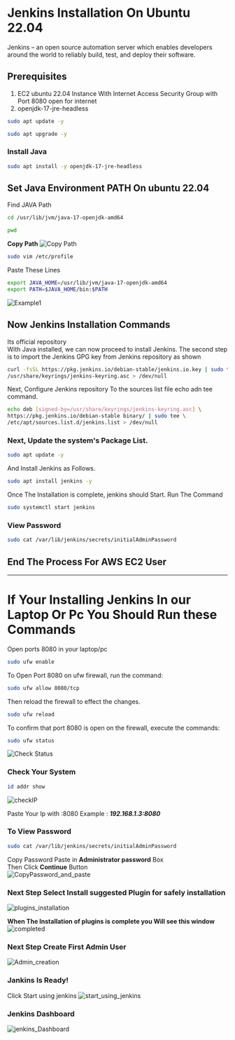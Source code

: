 # Jenkins Installation On Ubuntu 22.04
Jenkins – an open source automation server which enables developers around the world to reliably build, test, and deploy their software.
## Prerequisites
1. EC2 ubuntu 22.04 Instance
   With Internet Access
   Security Group with Port 8080 open for internet
2. openjdk-17-jre-headless 
```bash
sudo apt update -y
```
```bash
sudo apt upgrade -y
```
### Install Java
```bash
sudo apt install -y openjdk-17-jre-headless
```
## Set Java Environment PATH On ubuntu 22.04
Find JAVA Path
```bash
cd /usr/lib/jvm/java-17-openjdk-amd64
```
```bash
pwd
```
**Copy Path**
![Copy Path](https://github.com/ritikvirus/Jenkins/blob/main/images/path_copy.PNG)
```bash
sudo vim /etc/profile
```
Paste These Lines

```bash
export JAVA_HOME=/usr/lib/jvm/java-17-openjdk-amd64
export PATH=$JAVA_HOME/bin:$PATH
```
![Example1](https://github.com/ritikvirus/Jenkins/blob/main/images/JAVA17SS.PNG)

## Now Jenkins Installation Commands
Its official repository  
With Java installed, we can now proceed to install Jenkins. The second step is to import the Jenkins GPG key from Jenkins repository as shown
```bash
curl -fsSL https://pkg.jenkins.io/debian-stable/jenkins.io.key | sudo tee \
/usr/share/keyrings/jenkins-keyring.asc > /dev/null
```
Next, Configure Jenkins repository To the sources list file echo adn tee command.

```bash
echo deb [signed-by=/usr/share/keyrings/jenkins-keyring.asc] \
https://pkg.jenkins.io/debian-stable binary/ | sudo tee \
/etc/apt/sources.list.d/jenkins.list > /dev/null
```
### Next, Update the system's Package List.
```bash
sudo apt update -y
```
And Install Jenkins as Follows.
```bash
sudo apt install jenkins -y
```
Once The Installation is complete, jenkins should Start. Run The Command
```bash
sudo systemctl start jenkins
```
### View Password 
```bash
sudo cat /var/lib/jenkins/secrets/initialAdminPassword
```
## End The Process For AWS EC2 User
---------------------------------------------------------------------------------------

# If Your Installing Jenkins In our Laptop Or Pc You Should Run these Commands
Open ports 8080 in your laptop/pc 

```bash
sudo ufw enable
```
To Open Port 8080 on ufw firewall, run the command:
```bash
sudo ufw allow 8080/tcp
```
Then reload the firewall to effect the changes.
```bash
sudo ufw reload
```
To confirm that port 8080 is open on the firewall, execute the commands:
```bash
sudo ufw status
```
![Check Status](https://raw.githubusercontent.com/ritikvirus/Jenkins/main/images/Ubuntu-firewall-status-jenkins.webp)


### Check Your System 
```bash
id addr show
```

![checkIP](https://raw.githubusercontent.com/ritikvirus/Jenkins/main/images/View-IP-Address-Ubuntu-Linux.webp)

Paste Your Ip with :8080
Example : ***192.168.1.3:8080***

### To View Password 
```bash
sudo cat /var/lib/jenkins/secrets/initialAdminPassword
```
Copy Password Paste in **Administrator password** Box  
Then Click **Continue** Button  
![CopyPassword_and_paste](https://raw.githubusercontent.com/ritikvirus/Jenkins/main/images/Unlock-Jenkins-Page-Ubuntu-Linux-1.webp)

### Next Step Select **Install suggested Plugin** for safely installation
![plugins_installation](https://raw.githubusercontent.com/ritikvirus/Jenkins/main/images/Install-suggested-Plugins-Jenkins-Ubuntu.webp)

**When The Installation of plugins is complete you Will see this window**  
![completed](https://raw.githubusercontent.com/ritikvirus/Jenkins/main/images/jenkins-plugins-installation-progress-ubuntu.webp)

### Next Step Create First Admin User
![Admin_creation](https://github.com/ritikvirus/Jenkins/blob/main/images/Create%20first%20admin%20user.PNG)

### Jankins Is Ready!
Click Start using jenkins
![start_using_jenkins](https://raw.githubusercontent.com/ritikvirus/Jenkins/main/images/Start-Using-Jenkins-Page-Ubuntu-1024x760.webp)

### Jenkins Dashboard
![jenkins_Dashboard](https://raw.githubusercontent.com/ritikvirus/Jenkins/main/images/Jenkins-Dashboard-Ubuntu-Linux-1024x556.webp)
